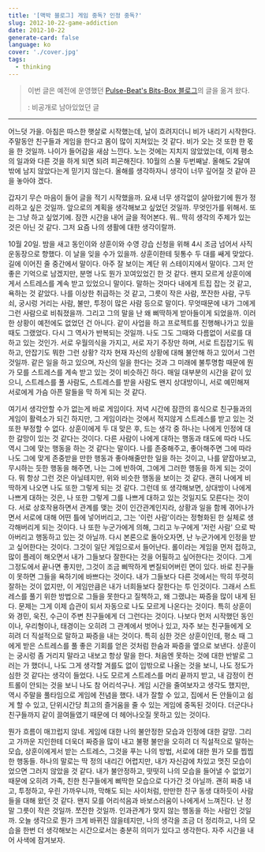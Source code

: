 ```yaml
---
title: '[맥박 블로그] 게임 중독? 인정 중독?'
slug: 2012-10-22-game-addiction
date: 2012-10-22
generate-card: false
language: ko
cover: './cover.jpg'
tags:
  - thinking
---
```


> 이번 글은 예전에 운영했던 [Pulse-Beat's Bits-Box 블로그](https://pulsebeat.tistory.com/)의 글을 옮겨 왔다.
>
> : 비공개로 남아있었던 글

---

어느덧 가을. 아침은 따스한 햇살로 시작했는데, 날이 흐려지더니 비가 내리기 시작한다. 주말동안 친구들과 게임을 한다고 몸이 많이 지쳐있는 것 같다. 비가 오는 것 또한 한 몫을 한 것일까. 나이가 들어감을 새삼 느낀다. 노는 것에는 지치지 않았었는데, 이제 평소의 일과와 다른 것을 하게 되면 되려 피곤해진다. 10월의 스물 두번째날. 올해도 2달여 밖에 남지 않았다는게 믿기지 않는다. 올해를 생각하자니 생각이 너무 깊어질 것 같아 끈을 놓아야 겠다.

갑자기 무슨 마음이 들어 글을 적기 시작했을까. 요새 너무 생각없이 살아왔기에 뭔가 정리하고 싶은 것일까. 앞으로의 계획을 생각해보고 싶었던 것일까. 무엇인가를 위해서. 또는 그냥 하고 싶었기에. 잠깐 시간을 내어 글을 적어본다. 뭐.. 딱히 생각의 주제가 있는 것은 아닌 것 같다. 그저 요즘 나의 생활에 대한 생각이랄까.

10월 20일. 밤을 새고 동인이와 상훈이와 수영 강습 신청을 위해 4시 조금 넘어서 사직 운동장으로 향했다. 이 날을 잊을 수가 있을까. 상훈이한테 뒷통수 두 대를 쌔게 맞았다. 길에 이어진 줄 중간에서 말이다. 아주 잘 보이는 계단 위 스테이지에서 말이다. 그저 안좋은 기억으로 남겠지만, 분명 나도 뭔가 꼬여있었긴 한 것 같다. 왠지 모르게 상훈이에게서 스트레스를 계속 받고 있었으니 말이다. 말하는 것마다 내에게 트집 잡는 것 같고, 욕하는 것 같았다. 나를 이상한 취급하는 것 같고, 그릇이 작은 사람, 쪼잔한 사람, 구두쇠, 궁시렁 거리는 사람, 불만, 투정이 많은 사람 등으로 말이다. 무엇때문에 내가 그에게 그런 사람으로 비춰졌을까. 그리고 그의 말을 난 왜 삐딱하게 받아들이게 되었을까. 이러한 상황이 예전에도 없었던 건 아니다. 같이 사업을 하고 프로젝트를 진행해나가고 있을 때도 그랬었다. 다시 그 역사가 반복되는 것일까. 나도 그도 그때와 다름없이 서로를 대하고 있는 것인가. 서로 우월의식을 가지고, 서로 자기 주장만 하며, 서로 트집잡기도 뭐하고, 안잡기도 뭐한 그런 상황? 각자 현재 자신의 상황에 대해 불안해 하고 있어서 그런 것일까. 같은 일을 하고 있으며, 자신의 일을 한다는 것과 그 미래에 불투명함 때문에 뭔가 모를 스트레스를 계속 받고 있는 것이 비슷하긴 하다. 매일 대부분의 시간을 같이 있으니, 스트레스를 풀 사람도, 스트레스를 받을 사람도 왠지 상대방이니, 서로 예민해져 서로에게 가슴 아픈 말들을 막 하게 되는 것 같다.

여기서 생각안할 수가 없는게 바로 게임이다. 저녁 시간에 잠깐의 휴식으로 친구들과의 게임이 활력소가 되긴 하지만, 그 게임이라는 것에서 적지않게 스트레스를 받고 있는 것 또한 부정할 수 없다. 상훈이에게 두 대 맞은 후, 드는 생각 중 하나는 나에게 인정에 대한 갈망이 있는 것 같다는 것이다. 다른 사람이 나에게 대하는 행동과 태도에 따라 나도 역시 그에 맞는 행동을 하는 것 같다는 말이다. 나를 존중해주고, 좋아해주면 그에 따라 나도 그에 맞게 존중받을 만한 행동과 좋아해줄만한 일을 하는 것이고, 나를 얕잡아보고, 무시하는 듯한 행동을 해주면, 나는 그에 반하여, 그에게 그러한 행동을 하게 되는 것이다. 뭐 항상 그런 것은 아닐테지만, 위와 비슷한 행동을 보이는 것 같다. 괜히 나에게 비딱하게 나오면 나도 또한 그렇게 되는 것 같다. 그런데 또 생각해보면, 상대방이 나에게 나쁘게 대하는 것은, 나 또한 그렇게 그를 나쁘게 대하고 있는 것일지도 모른다는 것이다. 서로 상호작용하면서 관계를 맺는 것이 인간관계인지라, 상황과 일을 함께 겪어나가면서 서로에 대해 어떤 틀에 넣어버리고, 그는 '이런 사람'이라는 정형화된 한 실체로 생각해버리게 되는 것이다. 나 또한 누군가에게 의해, 그리고 누구에게 '저런 사람' 으로 박아버리고 행동하고 있는 것 아닐까. 다시 본론으로 돌아오자면, 난 누군가에게 인정을 받고 싶어한다는 것이다. 그것이 일단 게임으로서 들어난다. 롤이라는 게임을 먼저 접하고, 많이 플레이 해오면서 내가 그들보다 잘한다는 것을 어필하고 싶어한다는 것이다. 그게 그정도에서 끝나면 좋지만, 그것이 조금 삐딱하게 변질되어버린 면이 있다. 바로 친구들이 못하면 그들을 욕하기에 바쁘다는 것이다. 내가 그들보다 다른 것에서는 딱히 뚜렷히 잘하는 것이 없지만, 이 게임만큼은 내가 너희들보다 잘한다는 투 인것이다. 그래서 스트레스를 풀기 위한 방법으로 그들을 못한다고 질책하고, 왜 그랬냐는 짜증을 많이 내게 된다. 문제는 그게 이제 습관이 되서 자동으로 나도 모르게 나온다는 것이다. 특히 상훈이와 경민, 욱진, 수근이 주변 친구들에게 더 그런다는 것이다. 나보다 먼저 시작했던 동인이나, 우리형이나, 태경이는 오히려 그 관계에서 벗어나 있고, 자주 보는 친구들에게 오히려 더 직설적으로 말하고 짜증을 내는 것이다. 특히 심한 것은 상훈이인데, 평소 때 그에게 받은 스트레스를 풀 좋은 기회를 얻은 것처럼 한숨과 짜증을 옆으로 보낸다. 상훈이는 궁시렁 좀 거리지 말라고 내보고 항상 말을 한다. 처음엔 못하는 것에 대한 반발로 그러는 가 했더니, 나도 그게 생각할 겨를도 없이 입밖으로 나올는 것을 보니, 나도 정도가 심한 것 같다는 생각이 들었다. 나도 모르게 스트레스를 머리 끝까지 받고, 내 감정이 컨트롤이 안되는 것을 보니 나도 참 어리석구나. 게임 시간을 줄여보자고 생각도 했지만, 역시 주말을 풀타임으로 게임에 전념을 했다. 내가 잘할 수 있고, 집에서 돈 안들이고 쉽게 할 수 있고, 단위시간당 최고의 즐거움을 줄 수 있는 게임에 중독된 것이다. 더군다나 친구들까지 같이 끌여들였기 때문에 더 헤어나오질 못하고 있는 것이다.

뭔가 흐름이 매끄럽지 않네. 게임에 대한 나의 불안정한 모습과 인정에 대한 갈망. 그리고 가까운 지인한테 더욱더 짜증을 많이 내고 불평 불만을 오히려 더 직설적으로 말하는 모습, 상훈이에게서 받는 스트레스, 그것을 푸는 나의 방법, 서로에 대한 뭔가 모를 찝찝한 행동들. 하나의 말로는 딱 정의 내리긴 어렵지만, 내가 자신감에 차있고 멋진 모습이었으면 그러지 않았을 것 같다. 내가 불안정하고, 떳떳히 나의 모습을 들어낼 수 없었기 때문에 오히려 가족, 친한 친구들에게 삐딱한 모습으로 다가간 것 아닐까. 괜히 짜증 내고, 투정하고, 우린 가까우니까, 막해도 되는 사이처럼, 만만한 친구 동생 대하듯이 사람들을 대해 왔던 것 같다. 왠지 모를 어리석음과 바보스러움이 나에게서 느껴진다. 난 정말 그릇이 작은 것일까. 쪼잔한 것일까. 인과관계가 맞지 않는 행동을 하는 사람인 것일까. 오늘 생각으로 뭔가 크게 바뀌진 않을테지만, 나의 생각을 조금 더 정리하고, 나의 모습을 한번 더 생각해보는 시간으로서는 충분히 의미가 있다고 생각한다. 자주 시간을 내어 사색에 잠겨보자.
